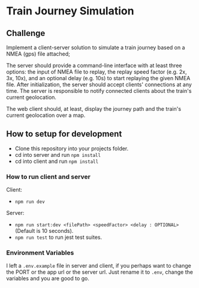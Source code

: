 # Train Journey Simulation

## Challenge

Implement a client-server solution to simulate a train journey based on a NMEA (gps) file attached;

The server should provide a command-line interface with at least three options: 
the input of NMEA file to replay, the replay speed factor (e.g. 2x, 3x, 10x), and an optional delay (e.g. 10s) to start replaying the given NMEA file. After
initialization, the server should accept clients' connections at any time. The server is responsible to notify connected clients about the train's current geolocation.

The web client should, at least, display the journey path and the train's current geolocation over a map.

## How to setup for development 
- Clone this repository into your projects folder.
- cd into server and run `npm install`
- cd into client and run `npm install`
### How to run client and server
Client:
- `npm run dev` <br>

Server:
- `npm run start:dev <filePath> <speedFactor> <delay : OPTIONAL>` (Default is 10 seconds).
- `npm run test` to run jest test suites.

### Environment Variables
I left a `.env.example` file in server and client, if you perhaps want to change the PORT or the app url or the server url.
Just rename it to `.env`, change the variables and you are good to go.
  
